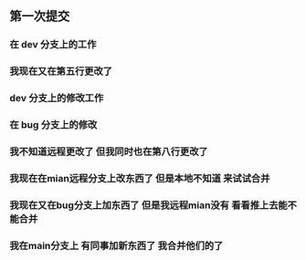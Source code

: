 ## 第一次提交

### 在 dev 分支上的工作

### 我现在又在第五行更改了
### dev 分支上的修改工作

### 在 bug 分支上的修改

### 我不知道远程更改了 但我同时也在第八行更改了
### 我现在在mian远程分支上改东西了 但是本地不知道 来试试合并
### 我现在又在bug分支上加东西了 但是我远程mian没有 看看推上去能不能合并

### 我在main分支上 有同事加新东西了 我合并他们的了
